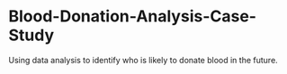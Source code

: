 # Blood-Donation-Analysis-Case-Study
Using data analysis to identify who is likely to donate blood in the future.
